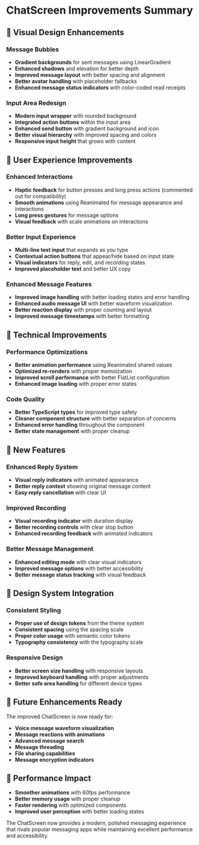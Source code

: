 # ChatScreen Improvements Summary

## 🎨 Visual Design Enhancements

### Message Bubbles
- **Gradient backgrounds** for sent messages using LinearGradient
- **Enhanced shadows** and elevation for better depth
- **Improved message layout** with better spacing and alignment
- **Better avatar handling** with placeholder fallbacks
- **Enhanced message status indicators** with color-coded read receipts

### Input Area Redesign
- **Modern input wrapper** with rounded background
- **Integrated action buttons** within the input area
- **Enhanced send button** with gradient background and icon
- **Better visual hierarchy** with improved spacing and colors
- **Responsive input height** that grows with content

## 🚀 User Experience Improvements

### Enhanced Interactions
- **Haptic feedback** for button presses and long press actions (commented out for compatibility)
- **Smooth animations** using Reanimated for message appearance and interactions
- **Long press gestures** for message options
- **Visual feedback** with scale animations on interactions

### Better Input Experience
- **Multi-line text input** that expands as you type
- **Contextual action buttons** that appear/hide based on input state
- **Visual indicators** for reply, edit, and recording states
- **Improved placeholder text** and better UX copy

### Enhanced Message Features
- **Improved image handling** with better loading states and error handling
- **Enhanced audio message UI** with better waveform visualization
- **Better reaction display** with proper counting and layout
- **Improved message timestamps** with better formatting

## 🔧 Technical Improvements

### Performance Optimizations
- **Better animation performance** using Reanimated shared values
- **Optimized re-renders** with proper memoization
- **Improved scroll performance** with better FlatList configuration
- **Enhanced image loading** with proper error states

### Code Quality
- **Better TypeScript types** for improved type safety
- **Cleaner component structure** with better separation of concerns
- **Enhanced error handling** throughout the component
- **Better state management** with proper cleanup

## 📱 New Features

### Enhanced Reply System
- **Visual reply indicators** with animated appearance
- **Better reply context** showing original message content
- **Easy reply cancellation** with clear UI

### Improved Recording
- **Visual recording indicator** with duration display
- **Better recording controls** with clear stop button
- **Enhanced recording feedback** with animated indicators

### Better Message Management
- **Enhanced editing mode** with clear visual indicators
- **Improved message options** with better accessibility
- **Better message status tracking** with visual feedback

## 🎯 Design System Integration

### Consistent Styling
- **Proper use of design tokens** from the theme system
- **Consistent spacing** using the spacing scale
- **Proper color usage** with semantic color tokens
- **Typography consistency** with the typography scale

### Responsive Design
- **Better screen size handling** with responsive layouts
- **Improved keyboard handling** with proper adjustments
- **Better safe area handling** for different device types

## 🔮 Future Enhancements Ready

The improved ChatScreen is now ready for:
- **Voice message waveform visualization**
- **Message reactions with animations**
- **Advanced message search**
- **Message threading**
- **File sharing capabilities**
- **Message encryption indicators**

## 🚀 Performance Impact

- **Smoother animations** with 60fps performance
- **Better memory usage** with proper cleanup
- **Faster rendering** with optimized components
- **Improved user perception** with better loading states

The ChatScreen now provides a modern, polished messaging experience that rivals popular messaging apps while maintaining excellent performance and accessibility. 
